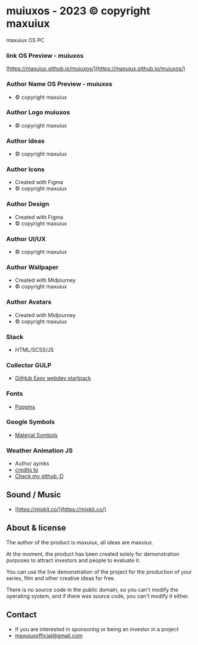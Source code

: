 # muiuxos - 2023 © copyright maxuiux
maxuiux OS PC

### link OS Preview - muiuxos
[https://maxuiux.github.io/muiuxos/](https://maxuiux.github.io/muiuxos/)

### Author Name OS Preview - muiuxos
- © copyright maxuiux

### Author Logo muiuxos
- © copyright maxuiux

### Author Ideas
- © copyright maxuiux

### Author Icons
- Created with Figma
- © copyright maxuiux

### Author Design
- Created with Figma
- © copyright maxuiux

### Author UI/UX
- © copyright maxuiux

### Author Wallpaper
- Created with Midjourney
- © copyright maxuiux

### Author Avatars
- Created with Midjourney
- © copyright maxuiux

### Stack
- HTML/SCSS/JS

### Collector GULP
- [GitHub Easy webdev startpack](https://github.com/budfy/Easy-webdev-startpack)

### Fonts
- [Poppins](https://fonts.google.com/specimen/Poppins)

### Google Symbols
- [Material Symbols](https://fonts.google.com/icons)

### Weather Animation JS
- Author aymks
- [credits to](https://codepen.io/Nvagelis/pen/yaQGrL)
- [Check my github :D](https://github.com/aymks)

## Sound / Music
- [https://mixkit.co/](https://mixkit.co/)

## About & license
The author of the product is maxuiux, all ideas are maxuiux.

At the moment, the product has been created solely for demonstration purposes to attract investors and people to evaluate it.

You can use the live demonstration of the project for the production of your series, film and other creative ideas for free. 

There is no source code in the public domain, so you can't modify the operating system, and if there was source code, you can't modify it either.

## Contact
- If you are interested in sponsoring or being an investor in a project
- [maxuiuxofficial@gmail.com](mailto:maxuiuxofficial@gmail.com)
